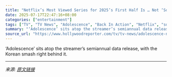 ```yaml
---
title: "Netflix’s Most Viewed Series for 2025’s First Half Is … Not ‘Squid Game’"
date: 2025-07-17T22:47:16+08:00
categories: ["entertainment"]
tags: ["TV", "TV News", "Adolescence", "Back In Action", "Netflix", "squid game", "Streaming Ratings", "TV Ratings"]
summary: "‘Adolescence’ sits atop the streamer’s semiannual data release, with the Korean smash right behind it."
source_url: "https://www.hollywoodreporter.com/tv/tv-news/adolescence-no-1-netflix-first-half-2025-1236319015/"
---
```


‘Adolescence’ sits atop the streamer’s semiannual data release, with the Korean smash right behind it.

---

*来源: [原文链接](https://www.hollywoodreporter.com/tv/tv-news/adolescence-no-1-netflix-first-half-2025-1236319015/)*
